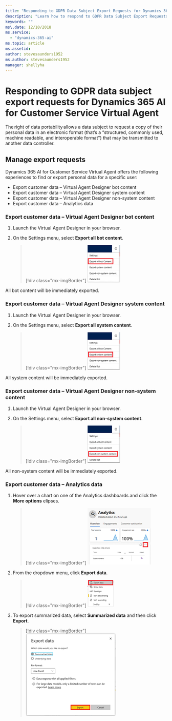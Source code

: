 ```yaml
---
title: "Responding to GDPR Data Subject Export Requests for Dynamics 365 AI for Customer Service Virtual Agent"
description: "Learn how to respond​ to GDPR Data Subject Export Requests for Dynamics 365 AI for Customer Service Virtual Agent."
keywords: ""
ms\.date: 12/10/2018
ms.service:
  - "dynamics-365-ai"
ms.topic: article
ms.assetid: 
author: stevesaunders1952
ms.author: stevesaunders1952
manager: shellyha
---
```


# Responding to GDPR data subject export requests for Dynamics 365 AI for Customer Service Virtual Agent

The right of data portability allows a data subject to request a copy of their personal data in an electronic format (that’s a “structured, commonly used, machine readable, and interoperable format”) that may be transmitted to another data controller.

## Manage export requests

Dynamics 365 AI for Customer Service Virtual Agent offers the following experiences to find or export personal data for a specific user:

* Export customer data – Virtual Agent Designer bot content
* Export customer data – Virtual Agent Designer system content
* Export customer data – Virtual Agent Designer non-system content
* Export customer data – Analytics data

### Export customer data – Virtual Agent Designer bot content

1. Launch the Virtual Agent Designer in your browser.
2. On the Settings menu, select **Export all bot content**.

   > [!div class="mx-imgBorder"]
   > ![Export bot content](media/gdpr-export-1.png)

All bot content will be immediately exported.

### Export customer data – Virtual Agent Designer system content

1. Launch the Virtual Agent Designer in your browser.
2. On the Settings menu, select **Export all system content**.

   > [!div class="mx-imgBorder"]
   > ![Export system content](media/gdpr-export-2.png)

All system content will be immediately exported.

### Export customer data – Virtual Agent Designer non-system content

1. Launch the Virtual Agent Designer in your browser.
2. On the Settings menu, select **Export all non-system content**.

   > [!div class="mx-imgBorder"]
   > ![Export non-system content](media/gdpr-export-3.png)

All non-system content will be immediately exported.

### Export customer data – Analytics data

1. Hover over a chart on one of the Analytics dashboards and click the **More options** elipses.

   > [!div class="mx-imgBorder"]
   > ![More options](media/gdpr-export-4.png)

2. From the dropdown menu, click **Export data**.

    > [!div class="mx-imgBorder"]
    > ![Export data](media/gdpr-export-5.png)

3. To export summarized data, select **Summarized data** and then click **Export**.

   > [!div class="mx-imgBorder"]
   > ![Export details](media/gdpr-export-6.png)